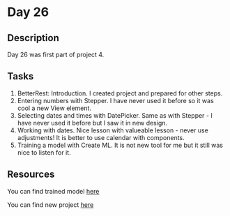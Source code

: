 # Day 26

## Description

Day 26 was first part of project 4.

## Tasks

1. BetterRest: Introduction. I created project and prepared for other steps.
2. Entering numbers with Stepper. I have never used it before so it was cool a new View element.
3. Selecting dates and times with DatePicker. Same as with Stepper - I have never used it before but I saw it in new design.
4. Working with dates. Nice lesson with valueable lesson - never use adjustments! It is better to use calendar with components.
5. Training a model with Create ML. It is not new tool for me but it still was nice to listen for it.

## Resources

You can find trained model [here](/Resources/Day_26/SleepCalculator.mlmodel)

You can find new project [here](/Sources/BetterRest/)